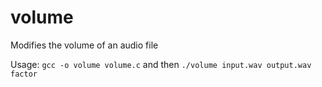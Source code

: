 # volume
Modifies the volume of an audio file

Usage: `gcc -o volume volume.c` and then `./volume input.wav output.wav factor`
